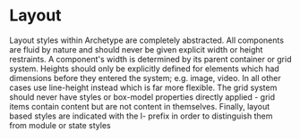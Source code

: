 # Layout

Layout styles within Archetype are completely abstracted. All components are fluid by nature and should never be given explicit width or height restraints. A component's width is determined by its parent container or grid system. Heights should only be explicitly defined for elements which had dimensions before they entered the system; e.g. image, video. In all other cases use line-height instead which is far more flexible. The grid system should never have styles or box-model properties directly applied - grid items contain content but are not content in themselves. Finally, layout based styles are indicated with the l- prefix in order to distinguish them from module or state styles 
